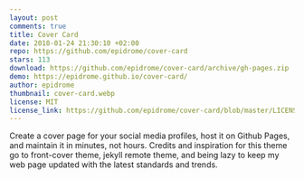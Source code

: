 ```yaml
---
layout: post
comments: true
title: Cover Card
date: 2018-01-24 21:30:10 +02:00
repo: https://github.com/epidrome/cover-card
stars: 113
download: https://github.com/epidrome/cover-card/archive/gh-pages.zip
demo: https://epidrome.github.io/cover-card/
author: epidrome
thumbnail: cover-card.webp
license: MIT
license_link: https://github.com/epidrome/cover-card/blob/master/LICENSE
---
```


Create a cover page for your social media profiles, host it on Github Pages, and maintain it in minutes, not hours. Credits and inspiration for this theme go to front-cover theme, jekyll remote theme, and being lazy to keep my web page updated with the latest standards and trends.
